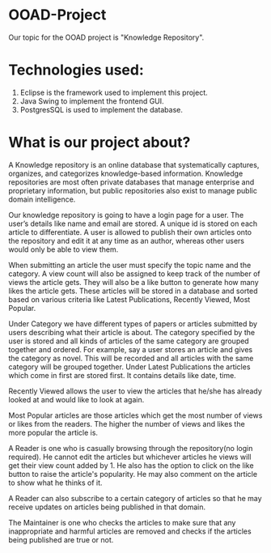 # OOAD-Project
Our topic for the OOAD project is "Knowledge Repository".

# Technologies used:
1. Eclipse is the framework used to implement this project.
2. Java Swing to implement the frontend GUI.
3. PostgresSQL is used to implement the database.

# What is our project about?
A Knowledge repository is an online database that systematically captures, organizes,
and categorizes knowledge-based information. Knowledge repositories are most often
private databases that manage enterprise and proprietary information, but public
repositories also exist to manage public domain intelligence.

Our knowledge repository is going to have a login page for a user. The user’s details
like name and email are stored. A unique id is stored on each article to differentiate.
A user is allowed to publish their own articles onto the repository and edit it at any
time as an author, whereas other users would only be able to view them.

When submitting an article the user must specify the topic name and the category. A
view count will also be assigned to keep track of the number of views the article gets.
They will also be a like button to generate how many likes the article gets. These
articles will be stored in a database and sorted based on various criteria like Latest
Publications, Recently Viewed, Most Popular.

Under Category we have different types of papers or articles submitted by users
describing what their article is about. The category specified by the user is stored and
all kinds of articles of the same category are grouped together and ordered. For
example, say a user stores an article and gives the category as novel. This will be
recorded and all articles with the same category will be grouped together. Under
Latest Publications the articles which come in first are stored first. It contains details
like date, time.

Recently Viewed allows the user to view the articles that he/she has already looked at
and would like to look at again.

Most Popular articles are those articles which get the most number of views or likes
from the readers. The higher the number of views and likes the more popular the
article is.

A Reader is one who is casually browsing through the repository(no login required).
He cannot edit the articles but whichever articles he views will get their view count
added by 1. He also has the option to click on the like button to raise the article's
popularity. He may also comment on the article to show what he thinks of it.

A Reader can also subscribe to a certain category of articles so that he may receive
updates on articles being published in that domain.

The Maintainer is one who checks the articles to make sure that any inappropriate
and harmful articles are removed and checks if the articles being published are true
or not.
